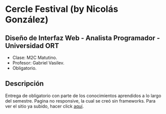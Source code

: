 # Cercle Festival (by Nicolás González) 

## Diseño de Interfaz Web - Analista Programador - Universidad ORT 
- Clase: M2C Matutino.
- Profesor: Gabriel Vasilev.
- Obligatorio.

## Descripción
Entrega de obligatorio con parte de los conocimientos aprendidos a lo largo del semestre. Pagina no responsive, la cual se creó sin frameworks.
Para ver el sitio ya subido, hacer click [aquí](https://jasonlocke8.github.io/Cercle-Music-Festival---ORT/).
